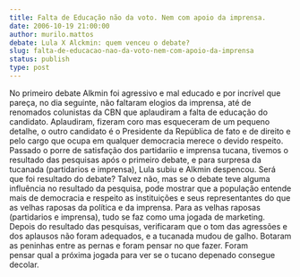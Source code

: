 ```yaml
---
title: Falta de Educação não da voto. Nem com apoio da imprensa.
date: 2006-10-19 21:00:00
author: murilo.mattos
debate: Lula X Alckmin: quem venceu o debate?
slug: falta-de-educacao-nao-da-voto-nem-com-apoio-da-imprensa
status: publish 
type: post
---
```


No primeiro debate Alkmin foi agressivo e mal educado e por incrível que pareça, no dia seguinte, não faltaram elogios da imprensa, até de renomados colunistas da CBN que aplaudiram a falta de educação do candidato. Aplaudiram, fizeram coro mas esqueceram de um pequeno detalhe, o outro candidato é o Presidente da República de fato e de direito e pelo cargo que ocupa em qualquer democracia merece o devido respeito. Passado o porre de satisfação dos partidariio e imprensa tucana, tivemos o resultado das pesquisas após o primeiro debate, e para surpresa da tucanada (partidarios e imprensa), Lula subiu e Alkmin despencou. Será que foi resultado do debate? Talvez não, mas se o debate teve alguma influência no resultado da pesquisa, pode mostrar que a população entende mais de democracia e respeito as instituições e seus representantes do que as velhas raposas da política e da imprensa. Para as velhas raposas (partidarios e imprensa), tudo se faz como uma jogada de marketing. Depois do resultado das pesquisas, verificaram que o tom das agressões e dos aplausos não foram adequados, e a tucanada mudou de galho. Botaram as peninhas entre as pernas e foram pensar no que fazer. Foram pensar qual a próxima jogada para ver se o tucano depenado consegue decolar.


